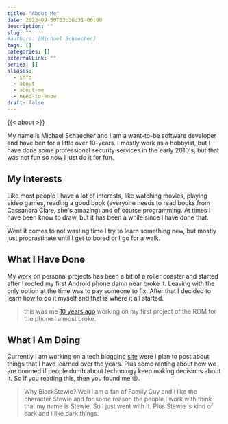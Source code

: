 ```yaml
---
title: "About Me"
date: 2023-09-30T13:36:31-06:00
description: ""
slug: ""
#authors: [Michael Schaecher]
tags: []
categories: []
externalLink: ""
series: []
aliases:
  - info
  - about
  - about-me
  - need-to-know
draft: false
---
```


{{< about >}}

My name is Michael Schaecher and I am a want-to-be software developer and have ben for a little over 10-years. I mostly work as a hobbyist, but I have done some professional security services in the early 2010's; but that was not fun so now I just do it for fun.

## My Interests

Like most people I have a lot of interests, like watching movies, playing video games, reading a good book (everyone needs to read books from Cassandra Clare, she's amazing) and of course programming. At times I have been know to draw, but it has been a while since I have done that.

Went it comes to not wasting time I try to learn something new, but mostly just procrastinate until I get to bored or I go for a walk.

## What I Have Done

My work on personal projects has been a bit of a roller coaster and started after I rooted my first Android phone damn near broke it.
Leaving with the only option at the time was to pay someone to fix. After that I decided to learn how to do it myself and that is where it all started.

> this was me [10 years ago](https://github.com/Earthnfire78) working on my first project of the ROM for the phone I almost broke.

## What I Am Doing

Currently I am working on a tech blogging [site](https://blackstewie.com) were I plan to post about things that I have learned over the years. Plus some ranting about how we are doomed if people dumb about technology keep making decisions about it. So if you reading this, then you found me 😄.

> Why BlackStewie? Well I am a fan of Family Guy and I like the character Stewie and for some reason the people I work with think that my name is Stewie. So I just went with it. Plus Stewie is kind of dark and I like dark things.
